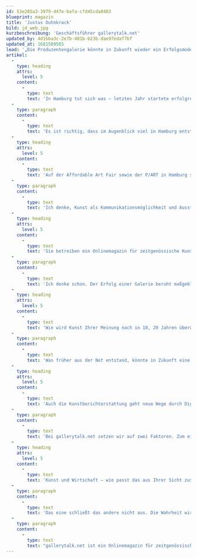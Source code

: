 ```yaml
---
id: 53e285a3-3979-447e-bafa-cfd45cda8403
blueprint: magazin
title: 'Justus Duhnkrack'
bild: jd_web.jpg
kurzbeschreibung: 'Geschäftsführer gallerytalk.net'
updated_by: 4d1bba3c-2e7b-401b-b23b-dae97edaf7bf
updated_at: 1681589565
lead: '„Die Produzentengalerie könnte in Zukunft wieder ein Erfolgsmodell werden.“'
artikel:
  -
    type: heading
    attrs:
      level: 5
    content:
      -
        type: text
        text: 'In Hamburg tut sich was – letztes Jahr startete erfolgreich die Affordable Art Fair, in diesem Jahr kam die Kunstmesse P/ART dazu, im November startet noch die Initiative add art Hamburg: Was bewirkt das für Hamburg, was sagt das über den Kunststandort Hamburg aus?'
  -
    type: paragraph
    content:
      -
        type: text
        text: 'Es ist richtig, dass im Augenblick viel in Hamburg entsteht. Allerdings muss man hinzufügen, dass die notwendige Finanzierung dieser Formate weiterhin auf tönernen Füßen steht. Natürlich kann man immer über fehlende öffentliche Gelder klagen. Aber vor allem die Aufgeschlossenheit und Konsumfreude einer breiten Menge konnte – anders als in der Hauptstadt – noch nicht gewonnen werden, so dass der Kunstverkauf weiterhin stockt. Deshalb kann bedauerlicherweise nicht damit gerechnet werden, dass die aktuellen Formate alle dauerhaft überstehen werden, wenn sich das nicht substanziell ändert.'
  -
    type: heading
    attrs:
      level: 5
    content:
      -
        type: text
        text: 'Auf der Affordable Art Fair sowie der P/ART in Hamburg sah man erfreulich viele junge Kunstinteressierte. Ist die stille Reflexion vor einem Gemälde noch zeitgemäß oder zählt heute und in Zukunft eher die gesellige Kunstbetrachtung im größeren Format?'
  -
    type: paragraph
    content:
      -
        type: text
        text: 'Ich denke, Kunst als Kommunikationsmöglichkeit und Ausstellungen als eine dafür anregende Plattform zu sehen, ist im Sinne aller Ausstellungsmacher. Gerade zeitgenössische Kunst lebt von Diskurs und Austausch. Dass ab und an eine intensive Auseinandersetzung mit den Arbeiten darunter leidet, muss man in Kauf nehmen. Dennoch ist es noch nicht gelungen, Hemmschwellen abzubauen, sich führen zu lassen. Alle jüngeren Formate bemühen sich außerordentlich, Besucher in die Rezeption der Kunst einzuführen: Von Führungen, Gesprächen, Partizipation, von jungen Kunstvereinen bis zum Workshop wird viel versucht, aber noch nicht alles angenommen.'
  -
    type: heading
    attrs:
      level: 5
    content:
      -
        type: text
        text: 'Sie betreiben ein Onlinemagazin für zeitgenössische Kunst, bei dem unter anderem Ausstellungen in Galerien einen Schwerpunkt bilden. Hat das Modell der klassischen Galerie langfristig noch Bestand?'
  -
    type: paragraph
    content:
      -
        type: text
        text: 'Ich denke schon. Der Erfolg einer Galerie beruht maßgeblich auf dem Vertrauen des Sammlers zum Galeristen. Jeder Galerist, der sich einen Namen mit anregenden Ausstellungen macht und weiß, wie er anderen die Freude am Ausdruck durch Kunst vermittelt, kann der Türöffner zwischen Künstler und Konsumenten sein.'
  -
    type: heading
    attrs:
      level: 5
    content:
      -
        type: text
        text: 'Wie wird Kunst Ihrer Meinung nach in 10, 20 Jahren überwiegend vermittelt und verkauft?'
  -
    type: paragraph
    content:
      -
        type: text
        text: 'Was früher aus der Not entstand, könnte in Zukunft eine Tugend werden. Von Künstlern betriebene Galerien, die sich selbst und andere vermarkten, sind den bereits erwähnten Galeristen gewichen. Warum? Aufgrund mangelnden Erfolgs. Vielen Künstlern gelingt die notwendige Kommunikation mit dem Käufer nicht. Mittlerweile sind jedoch die Möglichkeiten, sich zu präsentieren, vielfältiger geworden. Wenn an den Hochschulen noch mehr über Selbstvermarktung und Verkaufsstrategie gelehrt wird, könnte die Produzentengalerie in Zukunft wieder ein Erfolgsmodell werden.'
  -
    type: heading
    attrs:
      level: 5
    content:
      -
        type: text
        text: 'Auch die Kunstberichterstattung geht neue Wege durch Digitalisierung, Social Media etc. Was ist jungen Kunstinteressierten wichtig, wenn sie sich über Kunst informieren wollen?'
  -
    type: paragraph
    content:
      -
        type: text
        text: 'Bei gallerytalk.net setzen wir auf zwei Faktoren. Zum einen verbinden wir in unserer Berichterstattung etablierte Ausstellungshäuser mit jungen Galerien und temporären Flächen, die nicht die ganz große Bühne beanspruchen. Zum anderen bauen wir auf überregionale Verknüpfung mehrerer Städte. So sprechen wir auch all diejenigen an, die viel unterwegs sind, und bieten eine umfassende Informationsgrundlage, den Einstieg in eine andere Stadt über die Kunst zu schaffen. Meine Kollegin Anna Meinecke ist selbst erst vor rund einem Jahr nach Berlin gezogen. Gemeinsam mit ihrem Autoren-Team arbeitet sie dort an der Kunstseite, die sie damals gerne gelesen hätte. Orientierung ist gerade in der Hauptstadt der Ausgangspunkt die künstlerische Szene zu erfassen.'
  -
    type: heading
    attrs:
      level: 5
    content:
      -
        type: text
        text: 'Kunst und Wirtschaft – wie passt das aus Ihrer Sicht zusammen? Wie können beide Seiten voneinander „profitieren“?'
  -
    type: paragraph
    content:
      -
        type: text
        text: 'Das eine schließt das andere nicht aus. Die Wahrheit wird irgendwo in der Mitte liegen. Der Kunst könnte eine Ökonomisierung manchmal ganz guttun, genauso wäre ich erleichtert, künstlerische Ansätze in der Wirtschaft zu entdecken. Was zunächst schwer vorstellbar und absurd klingt, fängt mit dem Austausch von Grundlagen an. Offene Kommunikation und Wertvorstellung assoziiere ich beispielsweise mit der Kunst. Ressourceneffizienz und Strategie sind in erster Linie Begriffe aus der Wirtschaft. Diese Aspekte vermehrt im jeweils anderen Kontext zu sehen, wäre ein Brückenschlag und könnte zu neuen Ergebnissen führen.'
  -
    type: paragraph
    content:
      -
        type: text
        text: "gallerytalk.net ist ein Onlinemagazin für zeitgenössische Kunst, das aus den künstlerischen Szenen in Berlin, Hamburg, Nürnberg und München berichtet.\_www.gallerytalk.net"
---
```


